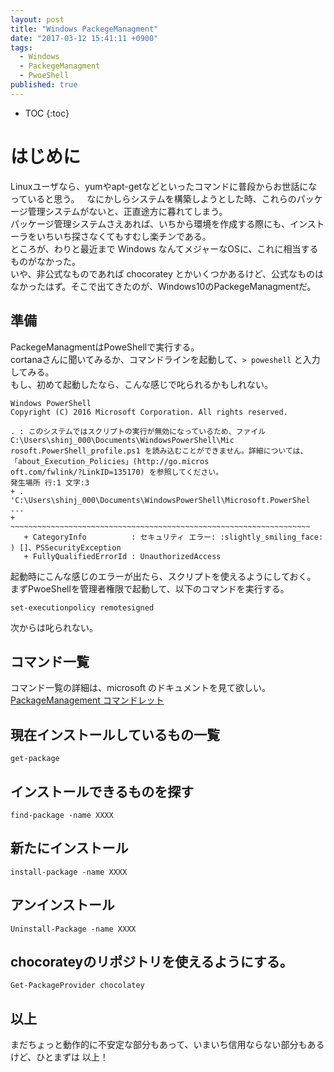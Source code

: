 ```yaml
---
layout: post
title: "Windows PackegeManagment"
date: "2017-03-12 15:41:11 +0900"
tags:
  - Windows
  - PackegeManagment
  - PwoeShell
published: true
---
```


* TOC
{:toc}

# はじめに

Linuxユーザなら、yumやapt-getなどといったコマンドに普段からお世話になっていると思う。   
なにかしらシステムを構築しようとした時、これらのパッケージ管理システムがないと、正直途方に暮れてしまう。  
パッケージ管理システムさえあれば、いちから環境を作成する際にも、インストーラをいちいち探さなくてもすむし楽チンである。  
ところが、わりと最近まで Windows なんてメジャーなOSに、これに相当するものがなかった。  
いや、非公式なものであれば chocoratey とかいくつかあるけど、公式なものはなかったはず。そこで出てきたのが、Windows10のPackegeManagmentだ。  

## 準備

PackegeManagmentはPoweShellで実行する。  
cortanaさんに聞いてみるか、コマンドラインを起動して、`> poweshell` と入力してみる。  
もし、初めて起動したなら、こんな感じで叱られるかもしれない。  

```
Windows PowerShell
Copyright (C) 2016 Microsoft Corporation. All rights reserved.

. : このシステムではスクリプトの実行が無効になっているため、ファイル C:\Users\shinj_000\Documents\WindowsPowerShell\Mic
rosoft.PowerShell_profile.ps1 を読み込むことができません。詳細については、「about_Execution_Policies」(http://go.micros
oft.com/fwlink/?LinkID=135170) を参照してください。
発生場所 行:1 文字:3
+ . 'C:\Users\shinj_000\Documents\WindowsPowerShell\Microsoft.PowerShel ...
+   ~~~~~~~~~~~~~~~~~~~~~~~~~~~~~~~~~~~~~~~~~~~~~~~~~~~~~~~~~~~~~~~~~~~
   + CategoryInfo          : セキュリティ エラー: :slightly_smiling_face: ) []、PSSecurityException
   + FullyQualifiedErrorId : UnauthorizedAccess
```

起動時にこんな感じのエラーが出たら、スクリプトを使えるようにしておく。  
まずPwoeShellを管理者権限で起動して、以下のコマンドを実行する。  

```
set-executionpolicy remotesigned
```

次からは叱られない。  

## コマンド一覧

コマンド一覧の詳細は、microsoft のドキュメントを見て欲しい。  
[PackageManagement コマンドレット](https://msdn.microsoft.com/ja-jp/powershell/wmf/5.0/oneget_cmdlets)


## 現在インストールしているもの一覧

```
get-package
```

## インストールできるものを探す

```
find-package -name XXXX
```

## 新たにインストール

```
install-package -name XXXX
```

## アンインストール

```
Uninstall-Package -name XXXX
```

## chocorateyのリポジトリを使えるようにする。

```
Get-PackageProvider chocolatey
```

## 以上

まだちょっと動作的に不安定な部分もあって、いまいち信用ならない部分もあるけど、ひとまずは
以上！

